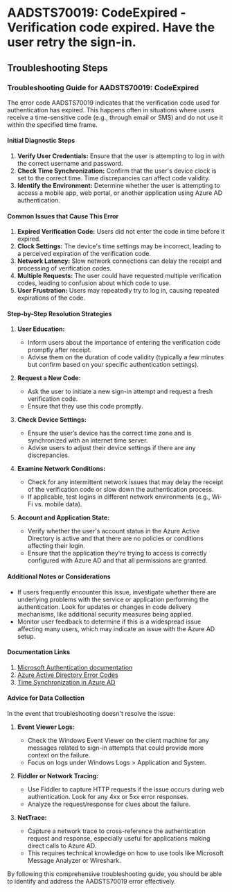
# AADSTS70019: CodeExpired - Verification code expired. Have the user retry the sign-in.


## Troubleshooting Steps
### Troubleshooting Guide for AADSTS70019: CodeExpired

The error code AADSTS70019 indicates that the verification code used for authentication has expired. This happens often in situations where users receive a time-sensitive code (e.g., through email or SMS) and do not use it within the specified time frame.

#### Initial Diagnostic Steps

1. **Verify User Credentials:** Ensure that the user is attempting to log in with the correct username and password.
2. **Check Time Synchronization:** Confirm that the user's device clock is set to the correct time. Time discrepancies can affect code validity.
3. **Identify the Environment:** Determine whether the user is attempting to access a mobile app, web portal, or another application using Azure AD authentication.

#### Common Issues that Cause This Error

1. **Expired Verification Code:** Users did not enter the code in time before it expired.
2. **Clock Settings:** The device's time settings may be incorrect, leading to a perceived expiration of the verification code.
3. **Network Latency:** Slow network connections can delay the receipt and processing of verification codes.
4. **Multiple Requests:** The user could have requested multiple verification codes, leading to confusion about which code to use.
5. **User Frustration:** Users may repeatedly try to log in, causing repeated expirations of the code.

#### Step-by-Step Resolution Strategies

1. **User Education:**
   - Inform users about the importance of entering the verification code promptly after receipt.
   - Advise them on the duration of code validity (typically a few minutes but confirm based on your specific authentication settings).

2. **Request a New Code:**
   - Ask the user to initiate a new sign-in attempt and request a fresh verification code.
   - Ensure that they use this code promptly.

3. **Check Device Settings:**
   - Ensure the user’s device has the correct time zone and is synchronized with an internet time server.
   - Advise users to adjust their device settings if there are any discrepancies.

4. **Examine Network Conditions:**
   - Check for any intermittent network issues that may delay the receipt of the verification code or slow down the authentication process.
   - If applicable, test logins in different network environments (e.g., Wi-Fi vs. mobile data).

5. **Account and Application State:**
   - Verify whether the user's account status in the Azure Active Directory is active and that there are no policies or conditions affecting their login.
   - Ensure that the application they're trying to access is correctly configured with Azure AD and that all permissions are granted.

#### Additional Notes or Considerations

- If users frequently encounter this issue, investigate whether there are underlying problems with the service or application performing the authentication. Look for updates or changes in code delivery mechanisms, like additional security measures being applied.
- Monitor user feedback to determine if this is a widespread issue affecting many users, which may indicate an issue with the Azure AD setup.

#### Documentation Links

1. [Microsoft Authentication documentation](https://docs.microsoft.com/en-us/azure/active-directory/develop/v2-oauth2-auth-code-flow)
2. [Azure Active Directory Error Codes](https://docs.microsoft.com/en-us/azure/active-directory/develop/active-directory-err-handling)
3. [Time Synchronization in Azure AD](https://docs.microsoft.com/en-us/azure/active-directory/hybrid/how-to-connect-time-sync)

#### Advice for Data Collection

In the event that troubleshooting doesn't resolve the issue:

1. **Event Viewer Logs:**
   - Check the Windows Event Viewer on the client machine for any messages related to sign-in attempts that could provide more context on the failure.
   - Focus on logs under Windows Logs > Application and System.

2. **Fiddler or Network Tracing:**
   - Use Fiddler to capture HTTP requests if the issue occurs during web authentication. Look for any 4xx or 5xx error responses.
   - Analyze the request/response for clues about the failure.

3. **NetTrace:**
   - Capture a network trace to cross-reference the authentication request and response, especially useful for applications making direct calls to Azure AD.
   - This requires technical knowledge on how to use tools like Microsoft Message Analyzer or Wireshark.

By following this comprehensive troubleshooting guide, you should be able to identify and address the AADSTS70019 error effectively.